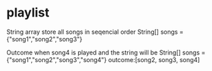 # playlist

String array store all songs in seqencial order
String[] songs = {"song1","song2","song3"}

Outcome when song4 is played and the string will be 
String[] songs = {"song1","song2","song3","song4"}
outcome:[song2, song3, song4]
